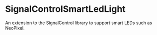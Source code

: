 # SignalControlSmartLedLight
An extension to the SignalControl library to support smart LEDs such as NeoPixel.
